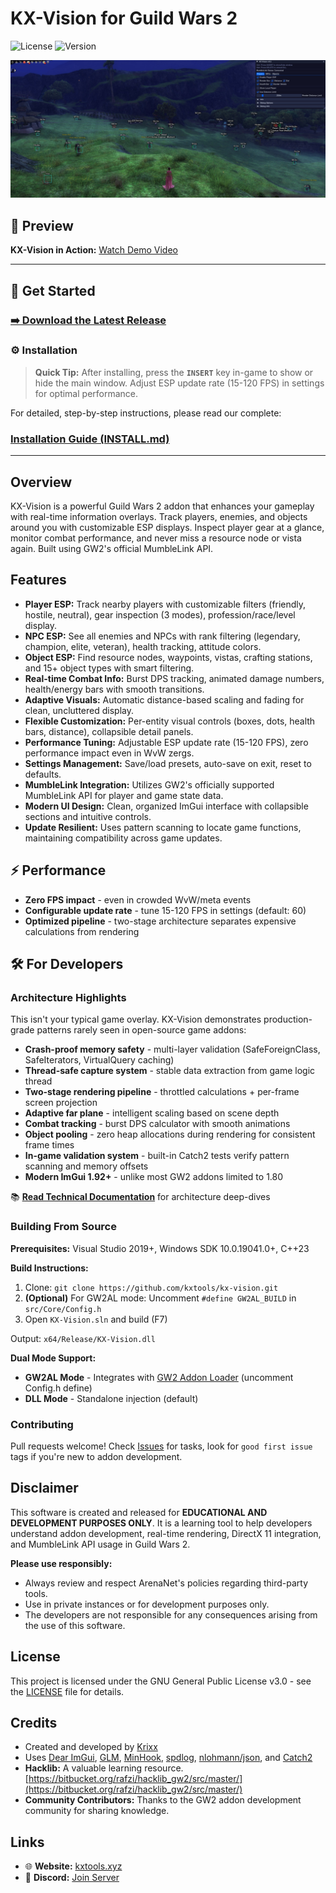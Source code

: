 # KX-Vision for Guild Wars 2

![License](https://img.shields.io/badge/license-GPL--3.0-blue.svg)
![Version](https://img.shields.io/badge/version-1.0-green.svg)

![KX-Vision GUI](images/gui_v2.jpg)

## 🎥 Preview

**KX-Vision in Action:** [Watch Demo Video](https://streamable.com/zzq3vc)

---

## 🚀 Get Started

### [➡️ Download the Latest Release](https://github.com/kxtools/kx-vision/releases/latest)

### ⚙️ Installation

> **Quick Tip:** After installing, press the **`INSERT`** key in-game to show or hide the main window. Adjust ESP update rate (15-120 FPS) in settings for optimal performance.

For detailed, step-by-step instructions, please read our complete:
### [**Installation Guide (INSTALL.md)**](INSTALL.md)

---

## Overview

KX-Vision is a powerful Guild Wars 2 addon that enhances your gameplay with real-time information overlays. Track players, enemies, and objects around you with customizable ESP displays. Inspect player gear at a glance, monitor combat performance, and never miss a resource node or vista again. Built using GW2's official MumbleLink API.

## Features

*   **Player ESP:** Track nearby players with customizable filters (friendly, hostile, neutral), gear inspection (3 modes), profession/race/level display.
*   **NPC ESP:** See all enemies and NPCs with rank filtering (legendary, champion, elite, veteran), health tracking, attitude colors.
*   **Object ESP:** Find resource nodes, waypoints, vistas, crafting stations, and 15+ object types with smart filtering.
*   **Real-time Combat Info:** Burst DPS tracking, animated damage numbers, health/energy bars with smooth transitions.
*   **Adaptive Visuals:** Automatic distance-based scaling and fading for clean, uncluttered display.
*   **Flexible Customization:** Per-entity visual controls (boxes, dots, health bars, distance), collapsible detail panels.
*   **Performance Tuning:** Adjustable ESP update rate (15-120 FPS), zero performance impact even in WvW zergs.
*   **Settings Management:** Save/load presets, auto-save on exit, reset to defaults.
*   **MumbleLink Integration:** Utilizes GW2's officially supported MumbleLink API for player and game state data.
*   **Modern UI Design:** Clean, organized ImGui interface with collapsible sections and intuitive controls.
*   **Update Resilient:** Uses pattern scanning to locate game functions, maintaining compatibility across game updates.

## ⚡ Performance

*   **Zero FPS impact** - even in crowded WvW/meta events
*   **Configurable update rate** - tune 15-120 FPS in settings (default: 60)
*   **Optimized pipeline** - two-stage architecture separates expensive calculations from rendering

## 🛠️ For Developers

### Architecture Highlights

This isn't your typical game overlay. KX-Vision demonstrates production-grade patterns rarely seen in open-source game addons:

*   **Crash-proof memory safety** - multi-layer validation (SafeForeignClass, SafeIterators, VirtualQuery caching)
*   **Thread-safe capture system** - stable data extraction from game logic thread
*   **Two-stage rendering pipeline** - throttled calculations + per-frame screen projection
*   **Adaptive far plane** - intelligent scaling based on scene depth
*   **Combat tracking** - burst DPS calculator with smooth animations
*   **Object pooling** - zero heap allocations during rendering for consistent frame times
*   **In-game validation system** - built-in Catch2 tests verify pattern scanning and memory offsets
*   **Modern ImGui 1.92+** - unlike most GW2 addons limited to 1.80

📚 **[Read Technical Documentation](docs/index.md)** for architecture deep-dives

### Building From Source

**Prerequisites:** Visual Studio 2019+, Windows SDK 10.0.19041.0+, C++23

**Build Instructions:**
1. Clone: `git clone https://github.com/kxtools/kx-vision.git`
2. **(Optional)** For GW2AL mode: Uncomment `#define GW2AL_BUILD` in `src/Core/Config.h`
3. Open `KX-Vision.sln` and build (F7)

Output: `x64/Release/KX-Vision.dll`

**Dual Mode Support:**
- **GW2AL Mode** - Integrates with [GW2 Addon Loader](https://github.com/gw2-addon-loader/loader-core) (uncomment Config.h define)
- **DLL Mode** - Standalone injection (default)

### Contributing

Pull requests welcome! Check [Issues](https://github.com/kxtools/kx-vision/issues) for tasks, look for `good first issue` tags if you're new to addon development.

## Disclaimer

This software is created and released for **EDUCATIONAL AND DEVELOPMENT PURPOSES ONLY**. It is a learning tool to help developers understand addon development, real-time rendering, DirectX 11 integration, and MumbleLink API usage in Guild Wars 2.

**Please use responsibly:**
*   Always review and respect ArenaNet's policies regarding third-party tools.
*   Use in private instances or for development purposes only.
*   The developers are not responsible for any consequences arising from the use of this software.

## License

This project is licensed under the GNU General Public License v3.0 - see the [LICENSE](LICENSE) file for details.

## Credits

*   Created and developed by [Krixx](https://github.com/Krixx1337)
*   Uses [Dear ImGui](https://github.com/ocornut/imgui), [GLM](https://github.com/g-truc/glm), [MinHook](https://github.com/TsudaKageyu/minhook), [spdlog](https://github.com/gabime/spdlog), [nlohmann/json](https://github.com/nlohmann/json), and [Catch2](https://github.com/catchorg/Catch2)
*   **Hacklib:** A valuable learning resource. [https://bitbucket.org/rafzi/hacklib_gw2/src/master/](https://bitbucket.org/rafzi/hacklib_gw2/src/master/)
*   **Community Contributors:** Thanks to the GW2 addon development community for sharing knowledge.

## Links

*   🌐 **Website:** [kxtools.xyz](https://kxtools.xyz)
*   💬 **Discord:** [Join Server](https://discord.gg/z92rnB4kHm)